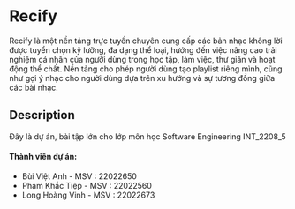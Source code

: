 # Recify
Recify là một nền tảng trực tuyến chuyên cung cấp các bản nhạc không lời được tuyển chọn kỹ lưỡng, đa dạng thể loại, hướng đến việc nâng cao trải nghiệm cá nhân của người dùng trong học tập, làm việc, thư giãn và hoạt động thể chất. Nền tảng cho phép người dùng tạo playlist riêng mình, cũng như gợi ý nhạc cho người dùng dựa trên xu hướng và sự tương đồng giữa các bài nhạc.

## Description
Đây là dự án, bài tập lớn cho lớp môn học Software Engineering INT_2208_5
#### Thành viên dự án:
- Bùi Việt Anh - MSV : 22022650
- Phạm Khắc Tiệp - MSV : 22022560
- Long Hoàng Vinh - MSV : 22022673
